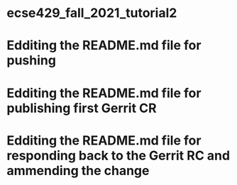 # ecse429_fall_2021_tutorial2
# Edditing the README.md file for pushing
# Edditing the README.md file for publishing first Gerrit CR
# Edditing the README.md file for responding back to the Gerrit RC and ammending the change
